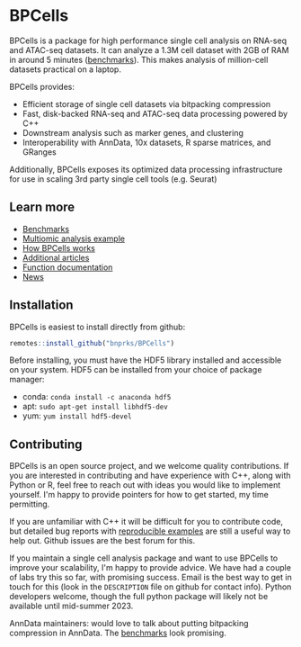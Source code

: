 # BPCells

BPCells is a package for high performance single cell analysis on RNA-seq and ATAC-seq datasets. It can analyze
a 1.3M cell dataset with 2GB of RAM in around 5 minutes ([benchmarks](articles/web-only/benchmarks.html)). This makes analysis of million-cell datasets practical on a laptop.

BPCells provides:

  - Efficient storage of single cell datasets via bitpacking compression
  - Fast, disk-backed RNA-seq and ATAC-seq data processing powered by C++
  - Downstream analysis such as marker genes, and clustering
  - Interoperability with AnnData, 10x datasets, R sparse matrices, and GRanges

Additionally, BPCells exposes its optimized data processing infrastructure for use in scaling 3rd party single cell tools (e.g. Seurat)

## Learn more

- [Benchmarks](articles/web-only/benchmarks.html)
- [Multiomic analysis example](articles/pbmc3k.html)
- [How BPCells works](articles/web-only/how-it-works.html)
- [Additional articles](articles/index.html)
- [Function documentation](reference/index.html)
- [News](news/index.html)

## Installation
BPCells is easiest to install directly from github:

```R
remotes::install_github("bnprks/BPCells")
```
Before installing, you must have the HDF5 library installed and accessible on your system.
HDF5 can be installed from your choice of package manager:

- conda: `conda install -c anaconda hdf5` 
- apt: `sudo apt-get install libhdf5-dev` 
- yum: `yum install hdf5-devel`

## Contributing
BPCells is an open source project, and we welcome quality contributions. If you
are interested in contributing and have experience with C++, along with Python
or R, feel free to reach out with ideas you would like to implement yourself.
I'm happy to provide pointers for how to get started, my time permitting.

If you are unfamiliar with C++ it will be difficult for you to contribute code,
but detailed bug reports with
[reproducible examples](https://reprex.tidyverse.org/articles/reprex-dos-and-donts.html)
are still a useful way to help out. Github issues are the best forum for this.

If you maintain a single cell analysis package and want to use BPCells to
improve your scalability, I'm happy to provide advice. We have had a couple of labs
try this so far, with promising success. Email is the best way to get in touch
for this (look in the `DESCRIPTION` file on github for contact info). Python
developers welcome, though the full python package will likely not be
available until mid-summer 2023.

AnnData maintainers: would love to talk about putting bitpacking compression in
AnnData. The [benchmarks](https://bnprks.github.io/BPCells/articles/web-only/benchmarks.html#counts-matrices-rna-or-atac) look promising.